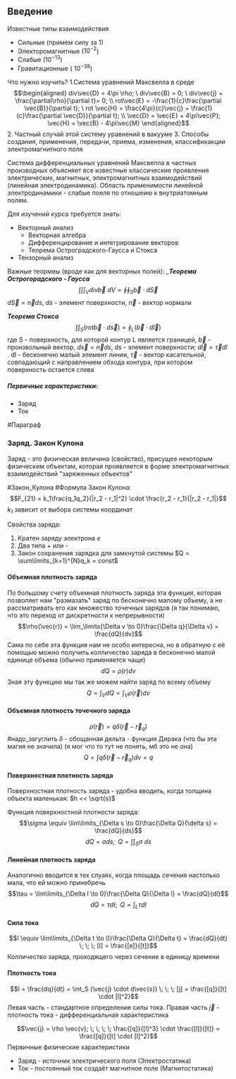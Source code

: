## Введение
Известные типы взаимодействия
* Сильные (примем силу за 1)
* Электоромагнитные ($10^{-2}$)
* Слабые ($10^{-13}$)
* Гравитационные ( $10^{-38}$)

Что нужно изучить?
1.Система уравнений Максвелла в среде
$$\begin{aligned}
div\vec{D} = 4\pi \rho; \ div\vec{B} = 0; \ div\vec{j} + \frac{\partial\rho}{\partial t}= 0; \\
rot\vec{E} = -\frac{1}{c}\frac{\partial \vec{B}}{\partial t}; \ rot \vec{H} = \frac{4\pi}{c}\vec{j} + \frac{1}{c}\frac{\partial \vec{D}}{\partial t}; \\
\vec{D} = \vec{E} + 4\pi\vec{P}; \vec{H} = \vec{B} - 4\pi\vec{M}
\end{aligned}$$
2. Частный случай этой систему уравнений в вакууме
3. Способы создания, применения, передачи, приема, изменения, классификакции электромагнитного поля

Система дифференциальных уравнений Максвелла в частных производных объясняет все известные классические проявления электрических, магнитных, электромагнитных взаимодействий (линейная электродинамика). Область применимости линейной электродинамики - слабые поеля по отношеию к внутриатомным полям.

Для изучений курса требуется знать:
* Векторный анализ
	- Векторная алгебра
	- Дифференцирование и интегрирование векторов
	- Теорема Остроградского-Гаусса и Стокса
* Тензорный анализ


Важные теормеы (вроде как для векторных полей):
*___Теорема Острогорадского - Гаусса__*
$$\int\int\int_V div\vec{b} \ dV = \oint\oint_S \vec{b} \cdot d\vec{S}$$
$d\vec{S} = \vec{n}ds$, $ds$ - элемент поверхности, $\vec{n}$ - вектор нормали

*__Теорема Стокса__*
$$\int\int_S (rot\vec{b} \cdot d\vec{s}) = \oint_L(\vec{b} \cdot d\vec{l})$$
где S - поверхность, для которой контур L является границей, $\vec{b}$ - произвольный вектор, $d\vec{s} = \vec{n}ds$, ds - элемент поверхности; $d\vec{l} = \vec{\tau}dl$ . dl - бесконечно малый элемент линии, $\vec{\tau}$ - вектор касательной, совпадающий с направлением обхода контура, при котором поверхность остается слева

##### Первичные характеристики:
* Заряд
* Ток

#Параграф
### Заряд. Закон Кулона
Заряд - это физическая величина (свойство), присущее некоторым физическим объектам, которая проявляется в форме электромагнитных взаимодействий "заряженных объектов"

#Закон_Кулона
#Формула
Закон Кулона:
$$F_{21} = k_1\frac{q_1q_2}{|r_2 - r_1|^2} \cdot \frac{r_2 - r_1}{|r_2 - r_1|}$$
$k_1$ зависит от выбора системы координат

Свойства заряда:
1. Кратен заряду электрона $e$ 
2. Два типа + или -
3. Закон сохранения зарядка для замкнутой системы $Q = \sum\limits_{k=1}^{N}q_k = const$

#### Объемная плотность заряда
По большому счету объемная плотность заряда эта функция, которая позволяет нам "размазать" заряд по бесконечно малому объему, а не рассматривать его как множество точечных зарядов (я так понимаю, что это переход от дискретности к непрерывности)
$$\rho(\vec{r}) = \lim_\limits{\Delta v \to 0}\frac{\Delta q}{\Delta v} = \frac{dQ}{dv}$$ 
Сама по себе эта функция нам не особо интересна, но в обратную с её помощью можно получить колличество заряда в бесконечно малой единице объема (обычно применяется чаще)
$$dQ = \rho(r)dv$$
Зная эту функцию мы так же можем найти заряд по всему объему 
$$Q = \int_V dQ = \int_V \rho(\vec{r})dv$$
#### Объемная плотность точечного заряда
$$\rho(\vec{r}) = q\delta(\vec{r}-\vec{r}_q)$$
#надо_загуглить
$\delta$ - обощанная дельта - функция Дирака (что бы эта магия не значила) (я мог что то тут не понять, мб это не она)
$$Q = \int q\delta(\vec{r} - \vec{r}_q)dv = q$$
#### Поверхностная плотность заряда
Поверхностная плотность заряда - удобна вводить, когда толщина объекта маленькая: $h << \sqrt{s}$

Функция поверхностной плотности заряда:
$$\sigma \equiv \lim\limits_{\Delta s \to 0}\frac{\Delta Q}{\delta s} = \frac{dQ}{ds}$$
$$dQ = \sigma ds; \; \; Q =\int\int_S\sigma \ ds$$

#### Линейная плотность заряда
Аналогично вводится в тех слуаях, когда площадь сечения настолько мала, что ей можно принебречь
$$\tau = \lim\limits_{\Delta l \to 0}\frac{\Delta Q}{\Delta l} = \frac{dQ}{dl}$$
$$dQ = \tau dl; \; \; Q = \int_L \tau dl$$

#### Сила тока

$$I \equiv \lim\limits_{\Delta t \to 0}\frac{\Delta Q}{\Delta t} = \frac{dQ}{dt} \; \; \; [I] = \frac{[e]}{[t]}$$
Колличество заряда, проходящего через сечение в единицу времени

#### Плотность тока
$$I = \frac{dq}{dt} = \int_S (\vec{j} \cdot d\vec{s}) \; \; \; [j] = \frac{[q]}{[t] \cdot [l]^2}$$ Левая часть - стандартное определение силы тока. Правая часть
$\vec{j}$ - плотность тока  - дифференциальная характеристика

$$\vec{j} = \rho \vec{v}; \; \; \; \; \frac{[q]}{[l]^3} \cdot \frac{[l]}{[t]} = \frac{[q]}{[t] \cdot [l]^2}$$
Первичные физические характеристики 
* Заряд - источник электрического поля (Электростатика)
* Ток - постоянный ток создаёт магнитное поле (Магнитостатика)